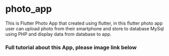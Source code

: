 # photo_app

This is Flutter Photo App that created using flutter, in this flutter photo app user can upload photo from their smartphone and store to database MySql using PHP and display data from database to app.

### Full tutorial about this App, please image link below



